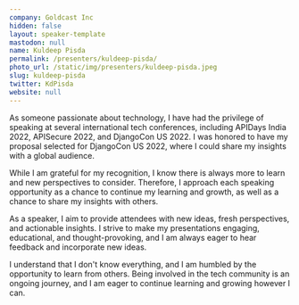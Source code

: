 ```yaml
---
company: Goldcast Inc
hidden: false
layout: speaker-template
mastodon: null
name: Kuldeep Pisda
permalink: /presenters/kuldeep-pisda/
photo_url: /static/img/presenters/kuldeep-pisda.jpeg
slug: kuldeep-pisda
twitter: KdPisda
website: null
---
```


As someone passionate about technology, I have had the privilege of speaking at several international tech conferences, including APIDays India 2022, APISecure 2022, and DjangoCon US 2022. I was honored to have my proposal selected for DjangoCon US 2022, where I could share my insights with a global audience.

While I am grateful for my recognition, I know there is always more to learn and new perspectives to consider. Therefore, I approach each speaking opportunity as a chance to continue my learning and growth, as well as a chance to share my insights with others.

As a speaker, I aim to provide attendees with new ideas, fresh perspectives, and actionable insights. I strive to make my presentations engaging, educational, and thought-provoking, and I am always eager to hear feedback and incorporate new ideas.

I understand that I don't know everything, and I am humbled by the opportunity to learn from others. Being involved in the tech community is an ongoing journey, and I am eager to continue learning and growing however I can.
